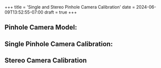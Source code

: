 +++
title = 'Single and Stereo Pinhole Camera Calibration'
date = 2024-06-09T13:52:55-07:00
draft = true
+++
## Pinhole Camera Model:





## Single Pinhole Camera Calibration:





## Stereo Camera Calibration



